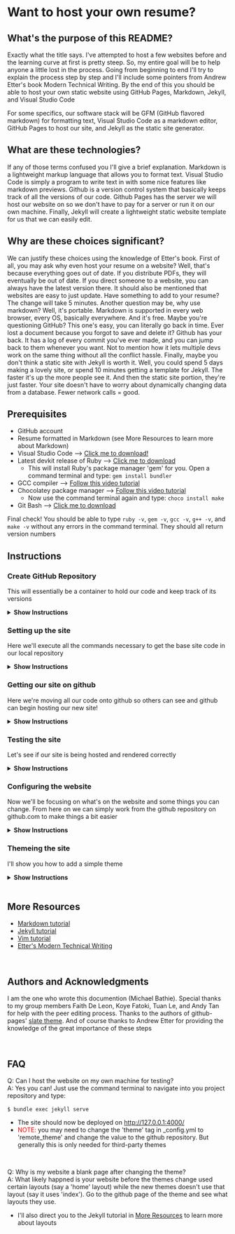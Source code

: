 # Want to host your own resume?

## What's the purpose of this README?
Exactly what the title says. I've attempted to host a few websites before and the learning curve at first is pretty steep. So, my entire goal will be to help anyone a little lost in the process. Going from beginning to end I'll try to explain the process step by step and I'll include some pointers from Andrew Etter's book Modern Technical Writing. By the end of this you should be able to host your own static website using GitHub Pages, Markdown, Jekyll, and Visual Studio Code

For some specifics, our software stack will be GFM (GitHub flavored markdown) for formatting text, Visual Studio Code as a markdown editor, GitHub Pages to host our site, and Jekyll as the static site generator.

## What are these technologies?

If any of those terms confused you I'll give a brief explanation. Markdown is a lightweight markup language that allows you to format text. Visual Studio Code is simply a program to write text in with some nice features like markdown previews. Github is a version control system that basically keeps track of all the versions of our code. Github Pages has the server we will host our website on so we don't have to pay for a server or run it on our own machine. Finally, Jekyll will create a lightweight static website template for us that we can easily edit.

## Why are these choices significant?

We can justify these choices using the knowledge of Etter's book. First of all, you may ask why even host your resume on a website? Well, that's because everything goes out of date. If you distribute PDFs, they will eventually be out of date. If you direct someone to a website, you can always have the latest version there. It should also be mentioned that websites are easy to just update. Have something to add to your resume? The change will take 5 minutes. Another question may be, why use markdown? Well, it's portable. Markdown is supported in every web browser, every OS, basically everywhere. And it's free. Maybe you're questioning GitHub? This one's easy, you can literally go back in time. Ever lost a document because you forgot to save and delete it? Github has your back. It has a log of every commit you've ever made, and you can jump back to them whenever you want. Not to mention how it lets multiple devs work on the same thing without all the conflict hassle. Finally, maybe you don't think a static site with Jekyll is worth it. Well, you could spend 5 days making a lovely site, or spend 10 minutes getting a template for Jekyll. The faster it's up the more people see it. And then the static site portion, they're just faster. Your site doesn't have to worry about dynamically changing data from a database. Fewer network calls = good.



## Prerequisites
- GitHub account
- Resume formatted in Markdown (see More Resources to learn more about Markdown)
- Visual Studio Code --> [Click me to download!](https://code.visualstudio.com/)
- Latest devkit release of Ruby --> [Click me to download](https://rubyinstaller.org/downloads/)
    - This will install Ruby's package manager 'gem' for you. Open a command terminal and type: ```gem install bundler```
- GCC compiler --> [Follow this video tutorial](https://www.youtube.com/watch?v=sXW2VLrQ3Bs)
- Chocolatey package manager --> [Follow this video tutorial](https://www.youtube.com/watch?v=-5WLKu_J_AE)
    - Now use the command terminal again and type: ```choco install make```
- Git Bash --> [Click me to download](https://git-scm.com/download/win)

Final check! You should be able to type `ruby -v`, `gem -v`, `gcc -v`, `g++ -v`, and `make -v` without any errors in the command terminal. They should all return version numbers

## Instructions

### Create GitHub Repository 

This will essentially be a container to hold our code and keep track of its versions

<details><summary><b>Show Instructions</b></summary>

1. Go to github.com and navigate to "Your repositories"
2. From here create a new repository with the name YOUR-USERNAME.github.io
3. You now have the repository that will hold your website

</details>

### Setting up the site

Here we'll execute all the commands necessary to get the base site code in our local repository


<details><summary><b>Show Instructions</b></summary>

1. Open git bash and navigate to the folder your source files are stored in (if you already have a local copy) or where you want them to be stored (if you don't have a local copy).
   -  If you're unfamiliar with the command like you can use the ```ls``` command to list all the contents of the directory you're in and the ```cd DIRECTORY``` command to to 'change directory' into your desired directory.

        ![Git Bash example](./gifs/gitbash.gif)

<br>

2. Initialized your repository
    ```sh
        $ git init REPOSITORY-NAME
    ```
   - REPOSITORY-NAME is the name of *your* repository

<br>
 
3. ```cd``` into that new directory titled with your repository name and type:
    ```sh
        $ jekyll new --skip-bundle .
    ```
    - This creates a jekyll site in your current directory
    - Don't forget the period at the end of that command! It tells the command to be executed in the current directory.

<br>

4. Now we're going to make some changes to the Gemfile that was created. This can be done in one of two ways: use vim that comes with git bash (`vi Gemfile`), or just open it as a text file in your local folder structure. I recommend vim in the long term as it's a very powerful text editor, but has a steep learning curve. Try [this](https://www.openvim.com/) if you want to learn more.

<br>

5. Now that you have the file open add a `#` in front of the `gem "jekyll` line to comment it out.
   - Before: ![Before adding #](./images/before.png)
   - After: ![After adding #](./images/after.png) 

<br>

6. Now uncomment the `gem github-pages` line and change it to `gem "github-pages", "~> GITHUB-PAGES-VERSION", group: :jekyll_plugins` with GITHUB-PAGES-VERSION being the latest version of github-pages found [here](https://pages.github.com/versions/)
    - Before: ![Before change](./images/before2.png)
    - After: ![After change](./images/after2.png)
      - Here, 219 was the latest version. It might be different for you

<br>

7. Save and close that. Back in your git bash instance in your repository's directory type:
    ```sh
        $ bundle install
    ```

</details>

### Getting our site on github

Here we're moving all our code onto github so others can see and github can begin hosting our new site!

<details><summary><b>Show Instructions</b></summary>

1. Start tracking all of the changes. From your repository's directory:
    ```sh
        $ git add .
    ```
    - Again, remember the '.'.
    - This command will start tracking all the changes in the current directory
  
<br>

2. Tell git that you want to bundle all of your current changes
    ```sh
        $ git commit -m 'Initial Jekyll site'
    ```
    - The '-m' and string there are saying we watch to attach this message to the commit

<br>

3. Now tell GitHub that this folder is going to be a remote repository.
    ```sh
        $ git remote add origin https://github.com/USER/REPOSITORY.git
    ```
    - USER is your username
    - REPOSITORY is the name of your repository

<br>

4. Time to actually move and save those change onto GitHub.
    ```sh
        $ git push -u origin BRANCH
    ```
    - Branch will be the name of your latest stable version. Convention is normally 'main' or 'master'.

</details>

### Testing the site

Let's see if our site is being hosted and rendered correctly

<details><summary><b>Show Instructions</b></summary>

1. Go to your repository on github.com then Settings>Pages> and there should be a link to your website

![Check website tutorial](./gifs/check_site.gif)

</details>

### Configuring the website

Now we'll be focusing on what's on the website and some things you can change. From here on we can simply work from the github repository on github.com to make things a bit easier

<details><summary><b>Show Instructions</b></summary>

1. First lets make sure the resume is formatted correctly in markdown. Open your markdown resume in Visual Studio Code and preview the markdown
    
    ![How to preview markdown](./gifs/markdown_preview.gif)

<br>

2. To get your resume on the homepage open up index.markdown, click edit, and replace everything there with your resume

<br>

3. Change the values in _config.yml that you want to change
    - This includes things like the website title and description. All are labelled in the _config.yml file

<br>

4. Your website should now properly display your resume. Check back at the link in Settings>Pages to see!
    - Sometimes it may take a bit to update, if nothing it happening try to give it ~5 minutes

</details>

### Themeing the site

I'll show you how to add a simple theme

<details><summary><b>Show Instructions</b></summary>
    
1. Go to your GitHub repository and navigate to the location where you found your site link before
    - Settings>Pages
    
<br>
    
2. Click the "Change Theme" button
    
<br>
    
3. Select one of the themes at the top of the page and click the "Select Theme" button
    - You may run into a problem where your website just turns white, see FAQs for more information
    
</details>

<br>

## More Resources
- [Markdown tutorial](https://www.markdowntutorial.com/)
- [Jekyll tutorial](https://www.youtube.com/playlist?list=PLLAZ4kZ9dFpOPV5C5Ay0pHaa0RJFhcmcB)
- [Vim tutorial](https://www.openvim.com/) 
- [Etter's Modern Technical Writing](https://www.amazon.ca/Modern-Technical-Writing-Introduction-Documentation-ebook/dp/B01A2QL9SS)

<br>

## Authors and Acknowledgments
I am the one who wrote this documention (Michael Bathie). Special thanks to my group members Faith De Leon, Koye Fatoki, Tuan Le, and Andy Tan for help with the peer editing process. Thanks to the authors of github-pages' [slate theme](https://github.com/pages-themes/slate). And of course thanks to Andrew Etter for providing the knowledge of the great importance of these steps

<br>

## FAQ
Q: Can I host the website on my own machine for testing?  
A: Yes you can! Just use the command terminal to navigate into you project repository and type:  

    $ bundle exec jekyll serve

- The site should now be deployed on http://127.0.0.1:4000/
- <span style="color:red">NOTE:</span> you may need to change the 'theme' tag in _config.yml to 'remote_theme' and change the value to the github repository. But generally this is only needed for third-party themes

<br>

Q: Why is my website a blank page after changing the theme?  
A: What likely happned is your website before the themes change used certain layouts (say a 'home' layout) while the new themes doesn't use that layout (say it uses 'index'). Go to the github page of the theme and see what layouts they use. 
- I'll also direct you to the Jekyll tutorial in [More Resources](#more-resources) to learn more about layouts
    
